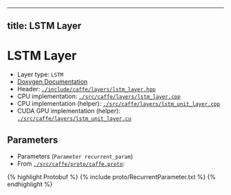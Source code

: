 
---
title: LSTM Layer
---

# LSTM Layer

* Layer type: `LSTM`
* [Doxygen Documentation](http://caffe.berkeleyvision.org/doxygen/classcaffe_1_1LSTMLayer.html)
* Header: [`./include/caffe/layers/lstm_layer.hpp`](https://github.com/BVLC/caffe/blob/master/include/caffe/layers/lstm_layer.hpp)
* CPU implementation: [`./src/caffe/layers/lstm_layer.cpp`](https://github.com/BVLC/caffe/blob/master/src/caffe/layers/lstm_layer.cpp)
* CPU implementation (helper): [`./src/caffe/layers/lstm_unit_layer.cpp`](https://github.com/BVLC/caffe/blob/master/src/caffe/layers/lstm_unit_layer.cpp)
* CUDA GPU implementation (helper): [`./src/caffe/layers/lstm_unit_layer.cu`](https://github.com/BVLC/caffe/blob/master/src/caffe/layers/lstm_unit_layer.cu)

## Parameters

* Parameters (`Parameter recurrent_param`)
* From [`./src/caffe/proto/caffe.proto`](https://github.com/BVLC/caffe/blob/master/src/caffe/proto/caffe.proto):

{% highlight Protobuf %}
{% include proto/RecurrentParameter.txt %}
{% endhighlight %}